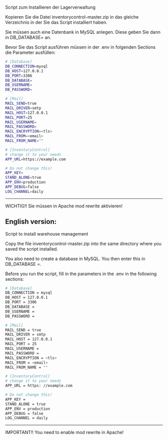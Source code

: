 
Script zum Installieren der Lagerverwaltung

Kopieren Sie die Datei inventorycontrol-master.zip in das gleiche Verzeichnis in der Sie das Script 
installiert haben.

Sie müssen auch eine Datenbank in MySQL anlegen. Diese geben Sie dann in DB_DATABASE= an.

Bevor Sie das Script ausführen müssen in der .env in folgenden Sections die Parameter ausfüllen: 

```bash
# [Database]
DB_CONNECTION=mysql
DB_HOST=127.0.0.1
DB_PORT=3306
DB_DATABASE=
DB_USERNAME=
DB_PASSWORD=

# [Mail]
MAIL_SEND=true
MAIL_DRIVER=smtp
MAIL_HOST=127.0.0.1
MAIL_PORT=25
MAIL_USERNAME=
MAIL_PASSWORD=
MAIL_ENCRYPTION=<tls>
MAIL_FROM=<email>
MAIL_FROM_NAME=""

# [InventoryControl]
# change it to your needs
APP_URL=https://example.com

# Do not change this!
APP_KEY=
STAND_ALONE=true
APP_ENV=production
APP_DEBUG=false
LOG_CHANNEL=daily
```

******************
WICHTIG!!
Sie müssen in Apache mod rewrite aktivieren!


English version:
----------------
Script to install warehouse management

Copy the file inventorycontrol-master.zip into the same directory where you saved the script
installed.

You also need to create a database in MySQL. You then enter this in DB_DATABASE =.

Before you run the script, fill in the parameters in the .env in the following sections:

```bash
# [Database]
DB_CONNECTION = mysql
DB_HOST = 127.0.0.1
DB_PORT = 3306
DB_DATABASE =
DB_USERNAME =
DB_PASSWORD =

# [Mail]
MAIL_SEND = true
MAIL_DRIVER = smtp
MAIL_HOST = 127.0.0.1
MAIL_PORT = 25
MAIL_USERNAME =
MAIL_PASSWORD =
MAIL_ENCRYPTION = <tls>
MAIL_FROM = <email>
MAIL_FROM_NAME = ""

# [InventoryControl]
# change it to your needs
APP_URL = https: //example.com

# Do not change this!
APP_KEY =
STAND_ALONE = true
APP_ENV = production
APP_DEBUG = false
LOG_CHANNEL = daily
```

******************
IMPORTANT!!
You need to enable mod rewrite in Apache!
